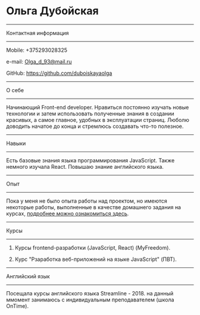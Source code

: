 # Ольга Дубойская

---
  Контактная информация
  _____________________


  Mobile: +375293028325


  e-mail: <Olga_d_93@mail.ru>


  GitHub: <https://github.com/duboiskayaolga>


---
  О себе
  ______


  Начинающий Front-end developer. Нравиться постоянно изучать новые технологии и затем использовать полученные знания в создании красивых, а самое главное, удобных в эксплуатации страниц. Люболю доводить начатое до конца и стремлюсь создавать что-то полезное.


---
  Навыки
  ______

  Есть базовые знания языка программирования JavaScript. Также немного изучала React.
  Повышаю знание английского языка. 


---
  Опыт
  ____

  Пока у меня не было опыта работы над проектом, но имеются некоторые работы, выполненные в качестве домашнего задания на курсах, [подробнее можно ознакомиться здесь](https://duboiskayaolga.github.io).


---
  Курсы
  _____

  1.  Курсы frontend-разработки (JavaScript, React) (MyFreedom).
  
  2.  Курс "Рзаработка веб-приложений на языке JavaScript" (ПВТ).

---
  Английский язык
  _______________

  Посещала курсы английского языка Streamline - 2018.
  на данный ммомент занимаюсь с индивидуальным преподавателем (школа OnTime).

